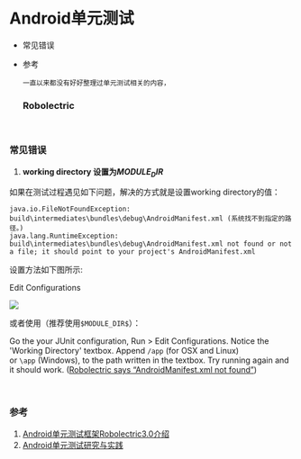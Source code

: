 # Android单元测试

* 常见错误
  
* 参考
  
  ``` 
  一直以来都没有好好整理过单元测试相关的内容，
  ```
  
  ### Robolectric
  
  ​



### 常见错误

1. **working directory 设置为$MODULE_DIR$**

如果在测试过程遇见如下问题，解决的方式就是设置working directory的值：

``` 
java.io.FileNotFoundException: build\intermediates\bundles\debug\AndroidManifest.xml (系统找不到指定的路径。) 
java.lang.RuntimeException: build\intermediates\bundles\debug\AndroidManifest.xml not found or not a file; it should point to your project's AndroidManifest.xml
```

设置方法如下图所示:

Edit Configurations

![](http://upload-images.jianshu.io/upload_images/638283-1b52f9dad9dfeb3d.jpg?imageMogr2/auto-orient/strip%7CimageView2/2/w/1240)

或者使用（推荐使用`$MODULE_DIR$`）：

Go the your JUnit configuration, Run > Edit Configurations. Notice the 'Working Directory' textbox. Append `/app` (for OSX and Linux) or `\app` (Windows), to the path written in the textbox. Try running again and it should work. ([Robolectric says “AndroidManifest.xml not found”](http://stackoverflow.com/questions/30913522/robolectric-says-androidmanifest-xml-not-found))

​

### 参考

1. [Android单元测试框架Robolectric3.0介绍](http://www.jianshu.com/p/9d988a2f8ff7)
2. [Android单元测试研究与实践](http://tech.meituan.com/Android_unit_test.html)